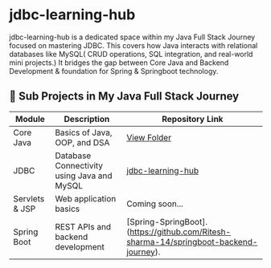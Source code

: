 # jdbc-learning-hub
jdbc-learning-hub is a dedicated space within my Java Full Stack Journey  focused on mastering  JDBC. This covers how Java interacts with relational databases like MySQL( CRUD operations, SQL integration, and real-world mini projects.)  It bridges the gap between Core Java and Backend Development &amp; foundation for Spring &amp;  Springboot  technology.

## 🚀 Sub Projects in My Java Full Stack Journey

| Module | Description | Repository Link |
|--------|--------------|----------------|
| Core Java | Basics of Java, OOP, and DSA | [View Folder](https://github.com/Ritesh-sharma-14/java-fullstack-journey) |
| JDBC | Database Connectivity using Java and MySQL | [jdbc-learning-hub](https://github.com/Ritesh-sharma-14/jdbc-learning-hub) |
| Servlets & JSP | Web application basics | Coming soon... |
| Spring Boot | REST APIs and backend development | [Spring-SpringBoot].(https://github.com/Ritesh-sharma-14/springboot-backend-journey). |
